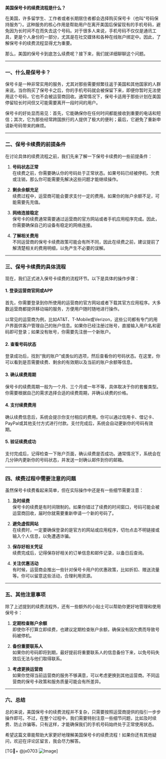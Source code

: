 **美国保号卡的续费流程是什么？**

在美国，许多留学生、工作者或者长期居住者都会选择购买保号卡（也叫“号码保持服务”）。这种服务的核心作用是帮助用户在离开美国后保留现有的手机号码，避免因为长时间不在而失去这个号码。对于很多人来说，手机号码不仅仅是通讯工具，更是个人身份的一部分，尤其是在社交媒体和各种在线账户绑定中。因此，了解保号卡的续费流程显得尤为重要。

那么，美国的保号卡到底怎么续费呢？接下来，我们就详细聊聊这个问题。

---

### 一、什么是保号卡？

保号卡是一种非常实用的服务，尤其对那些需要频繁往返于美国和其他国家的人群来说。当你购买了保号卡之后，你的手机号码就会被保留下来，即便你暂时无法使用这个号码，它也不会被运营商回收。通常情况下，保号卡适用于那些计划在美国停留较长时间但又可能需要离开一段时间的用户。

保号卡的好处显而易见：首先，它能确保你在任何时间都能接收到重要的电话和短信；其次，它为那些经常跨国旅行的人提供了极大的便利；最后，它避免了重新申请新号码带来的麻烦。

---

### 二、保号卡续费的前提条件

在讨论具体的续费流程之前，我们先来了解一下保号卡续费的一些前提条件：

1. **号码状态正常**  
   在续费之前，你需要确认你的号码处于正常状态。如果号码已经被停机、欠费或注销，那么你可能需要先解决这些问题才能继续操作。

2. **剩余余额充足**  
   续费过程中，运营商可能会要求支付一定的费用。如果你的账户余额不足，可能需要先充值。

3. **网络连接稳定**  
   保号卡的续费通常需要通过运营商的官方网站或者手机应用程序完成。因此，你需要确保自己的设备有稳定的网络连接。

4. **了解相关费用**  
   不同运营商的保号卡续费政策可能会有所不同，因此在续费之前，建议提前了解清楚相关的费用明细，以免产生不必要的误解。

---

### 三、保号卡续费的具体流程

现在，我们正式进入保号卡续费的流程环节。以下是具体的操作步骤：

#### 1. 登录运营商官网或APP
首先，你需要登录到你所使用的运营商的官方网站或者下载其官方应用程序。大多数运营商都提供移动端的服务，方便用户随时随地进行操作。

以常见的运营商为例，比如AT&T、T-Mobile或Verizon，这些公司都有专门的用户界面供客户管理自己的账户信息。如果你已经注册过账号，直接输入用户名和密码即可登录；如果没有账号，你需要先注册一个新账户。

#### 2. 查看号码状态
登录成功后，找到“我的账户”或类似的选项，然后查看你的号码状态。在这里，你可以看到是否需要续费、剩余的有效期以及当前的账户余额等信息。

#### 3. 确认续费周期
保号卡的续费周期一般为一个月、三个月或一年不等，具体取决于你的套餐类型。你需要根据自己的需求选择合适的续费周期，并确认续费的价格。

#### 4. 支付续费费用
确认续费信息后，系统会提示你支付相应的费用。你可以通过信用卡、借记卡、PayPal或其他支付方式进行付款。支付完成后，系统会自动更新你的号码有效期。

#### 5. 验证续费成功
支付完成后，记得检查一下账户页面，确认续费是否成功。通常情况下，系统会在几分钟内更新你的号码状态，并发送一封确认邮件到你的邮箱。

---

### 四、续费过程中需要注意的问题

虽然保号卡续费看起来简单，但在实际操作中还是有一些细节需要注意：

1. **及时续费**  
   保号卡的续费是有时间限制的。如果你错过了续费的时间窗口，号码可能会被运营商回收，届时你就需要重新申请一个新的号码了。

2. **避免虚假网站**  
   在续费时，一定要确保登录的是官方的网站或应用程序，切勿点击不明链接或输入个人信息，以免遭遇诈骗。

3. **保存好相关凭证**  
   续费完成后，记得保存好相关的订单信息和邮件记录，以备日后查询。

4. **关注优惠活动**  
   有时候，运营商会推出一些针对保号卡用户的优惠政策，比如折扣、赠送流量等。你可以留意这些活动，合理利用资源。

---

### 五、其他注意事项

除了上述提到的续费流程外，还有一些额外的小贴士可以帮助你更好地管理和使用保号卡：

1. **定期检查账户余额**  
   即使你不打算立即续费，也建议定期检查账户余额，确保没有因欠费而导致号码被停机。

2. **备份重要联系人**  
   如果你的号码即将到期，最好提前将重要联系人的信息备份下来，以免号码失效后无法与他们取得联系。

3. **考虑更换运营商**  
   如果你觉得当前运营商的服务不够满意，可以考虑更换到其他运营商。不同运营商的保号卡政策和服务质量可能会有所差异。

---

### 六、总结

总的来说，美国保号卡的续费流程并不复杂，只需要按照运营商提供的指引一步步操作即可。不过，在整个过程中，我们需要特别注意一些细节问题，比如及时续费、防止诈骗等。只有这样，才能确保我们的手机号码始终处于正常使用状态。

希望这篇文章能帮助大家更好地理解美国保号卡的续费流程！如果你还有其他疑问，欢迎在评论区留言，我会尽力解答。

[TG💪+ @jx0703 ![Image](https://github.com/user-attachments/assets/dbca1d08-cadb-493c-b0ec-ad6f7a83f270)]